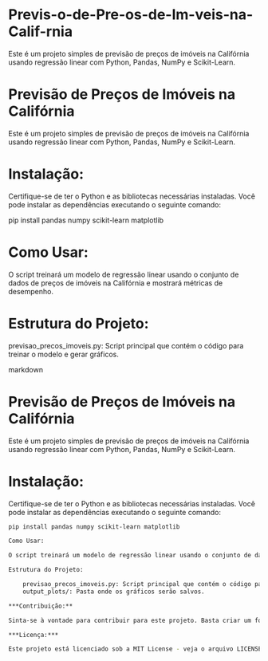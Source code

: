 # Previs-o-de-Pre-os-de-Im-veis-na-Calif-rnia
Este é um projeto simples de previsão de preços de imóveis na Califórnia usando regressão linear com Python, Pandas, NumPy e Scikit-Learn.
# Previsão de Preços de Imóveis na Califórnia

Este é um projeto simples de previsão de preços de imóveis na Califórnia usando regressão linear com Python, Pandas, NumPy e Scikit-Learn.

# Instalação:

Certifique-se de ter o Python e as bibliotecas necessárias instaladas. Você pode instalar as dependências executando o seguinte comando:

pip install pandas numpy scikit-learn matplotlib

# Como Usar:

O script treinará um modelo de regressão linear usando o conjunto de dados de preços de imóveis na Califórnia e mostrará métricas de desempenho.
# Estrutura do Projeto:

previsao_precos_imoveis.py: Script principal que contém o código para treinar o modelo e gerar gráficos.

markdown

# Previsão de Preços de Imóveis na Califórnia

Este é um projeto simples de previsão de preços de imóveis na Califórnia usando regressão linear com Python, Pandas, NumPy e Scikit-Learn.

# Instalação:

Certifique-se de ter o Python e as bibliotecas necessárias instaladas. Você pode instalar as dependências executando o seguinte comando:

```bash
pip install pandas numpy scikit-learn matplotlib

Como Usar:

O script treinará um modelo de regressão linear usando o conjunto de dados de preços de imóveis na Califórnia e mostrará métricas de desempenho. Além disso, ele salvará gráficos na pasta output_plots.

Estrutura do Projeto:

    previsao_precos_imoveis.py: Script principal que contém o código para treinar o modelo e gerar gráficos.
    output_plots/: Pasta onde os gráficos serão salvos.

***Contribuição:**

Sinta-se à vontade para contribuir para este projeto. Basta criar um fork, fazer suas alterações e enviar um pull request.

***Licença:***

Este projeto está licenciado sob a MIT License - veja o arquivo LICENSE.md para detalhes.
